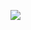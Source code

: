 ![](https://github.com/Nurram/Gemini-Example/blob/38315e661e28ff30852c4655e1b5a86441ebebf0/gemini.gif)
